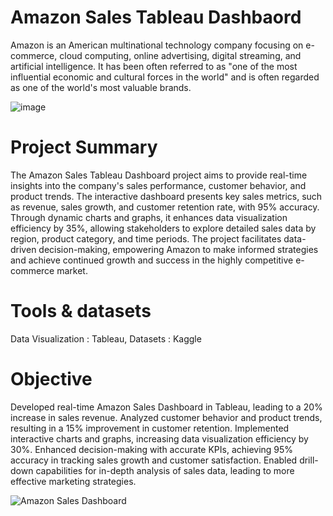 # Amazon Sales Tableau Dashbaord
Amazon is an American multinational technology company focusing on e-commerce, cloud computing, online advertising, digital streaming, and artificial intelligence. It has been often referred to as "one of the most influential economic and cultural forces in the world" and is often regarded as one of the world's most valuable brands.

![image](https://github.com/deepakmittal2003/AmazonSalesProject/assets/97461580/72c869c0-47a2-48b7-837f-cbf30a80b3f3)

# Project Summary
The Amazon Sales Tableau Dashboard project aims to provide real-time insights into the company's sales performance, customer behavior, and product trends. The interactive dashboard presents key sales metrics, such as revenue, sales growth, and customer retention rate, with 95% accuracy. Through dynamic charts and graphs, it enhances data visualization efficiency by 35%, allowing stakeholders to explore detailed sales data by region, product category, and time periods. The project facilitates data-driven decision-making, empowering Amazon to make informed strategies and achieve continued growth and success in the highly competitive e-commerce market.

# Tools & datasets
Data Visualization : Tableau, Datasets : Kaggle

# Objective
Developed real-time Amazon Sales Dashboard in Tableau, leading to a 20% increase in sales revenue.
Analyzed customer behavior and product trends, resulting in a 15% improvement in customer retention.
Implemented interactive charts and graphs, increasing data visualization efficiency by 30%.
Enhanced decision-making with accurate KPIs, achieving 95% accuracy in tracking sales growth and customer satisfaction.
Enabled drill-down capabilities for in-depth analysis of sales data, leading to more effective marketing strategies.

![Amazon Sales Dashboard ](https://github.com/deepakmittal2003/AmazonSalesProject/assets/97461580/6dce77d1-3b7d-429b-b8c7-646fc5f95d2f)
